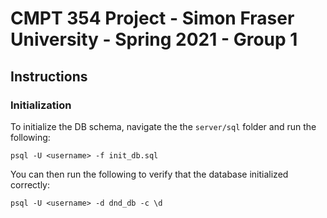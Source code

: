 # CMPT 354 Project - Simon Fraser University - Spring 2021 - Group 1

## Instructions

### Initialization

To initialize the DB schema, navigate the the `server/sql` folder and run the following:

```
psql -U <username> -f init_db.sql
```

You can then run the following to verify that the database initialized correctly:

```
psql -U <username> -d dnd_db -c \d
```
